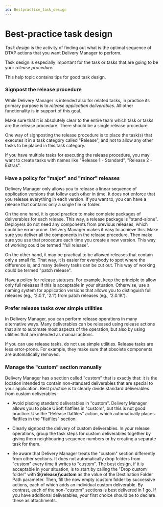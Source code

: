 ```yaml
---
id: Bestpractice_task_design
---
```


# Best-practice task design

*Task design* is the activity of finding out what is the optimal sequence of DTAP actions that you want Delivery Manager to perform.

Task design is especially important for the task or tasks that are going to be your *release procedure.*

This help topic contains tips for good task design.

### Signpost the release procedure

While Delivery Manager is intended also for related tasks, in practice its primary purpose is to *release application deliverables.* All other functionality is in support of this goal.

Make sure that it is absolutely clear to the entire team which task or tasks are the release procedure. There should be a single release procedure.

One way of signposting the release procedure is to place the task(s) that executes it in a task category called "Release", and not to allow any other tasks to be placed in this task category.

If you have multiple tasks for executing the release procedure, you may want to create tasks with names like "Release 1 - Standard", "Release 2 - Extras".

### Have a policy for "major" and "minor" releases

Delivery Manager only allows you to release a linear sequence of application versions that follow each other in time. It does not enforce that you release everything in each version. If you want to, you can have a release that contains only a single file or folder.

On the one hand, it is good practice to make complete packages of deliverables for each release. This way, a release package is "stand-alone". Deployers do not need any components from previous releases, which could be error-prone. Delivery Manager makes it easy to achieve this. Make sure you deliver all the components in the release procedure. Then make sure you use that procedure each time you create a new version. This way of working could be termed "full release".

On the other hand, it may be practical to be allowed releases that contain only a small fix. That way, it is easier for everybody to spot where the difference is, and many delivery tasks can be cut out. This way of working could be termed "patch release".

Have a policy for release statuses. For example, keep the principle to allow only full releases if this is acceptable in your situation. Otherwise, use a naming system for application versions that allows you to distinguish full releases (eg., '2.0.1', '2.1') from patch releases (eg., '2.0.1K').

### Prefer release tasks over simple utilities

In Delivery Manager, you can perform release operations in many alternative ways. Many deliverables can be released using release actions that aim to automate most aspects of the operation, but also by using utilities that are intended as manual actions.

If you can use release tasks, do not use simple utilities. Release tasks are less error-prone. For example, they make sure that obsolete components are automatically removed.

### Manage the "custom" section manually

Delivery Manager has a section called "custom" that is exactly that: it is the location intended to contain non-standard deliverables that are special to your application. Best practice is to clearly divide standard deliverables from custom deliverables:

- Avoid placing standard deliverables in "custom". Delivery Manager allows you to place USoft flatfiles in "custom", but this is not good practice. Use the "Release flatfiles" action, which automatically places flatfiles in the "flatfiles" section.

- Clearly signpost the delivery of custom deliverables. In your release operations, group the task steps for custom deliverables together by giving them neighbouring sequence numbers or by creating a separate task for them.

- Be aware that Delivery Manager treats the "custom" section differently from other sections. It does not automatically drop folders from "custom" every time it writes to "custom". The best design, if it is acceptable in your situation, is to start by calling the "Drop custom folder" with **${release}\\custom** as the value of the Destination Folder Path parameter. Then, fill the now empty \\custom folder by successive actions, each of which adds an individual custom deliverable. By contrast, each of the non-"custom" sections is best delivered in 1 go. If you have additional deliverables, your first choice should be to declare these as attachments.